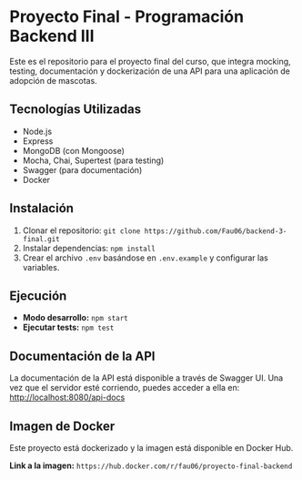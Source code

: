 # Proyecto Final - Programación Backend III

Este es el repositorio para el proyecto final del curso, que integra mocking, testing, documentación y dockerización de una API para una aplicación de adopción de mascotas.

## Tecnologías Utilizadas

- Node.js
- Express
- MongoDB (con Mongoose)
- Mocha, Chai, Supertest (para testing)
- Swagger (para documentación)
- Docker

## Instalación

1. Clonar el repositorio: `git clone https://github.com/Fau06/backend-3-final.git`
2. Instalar dependencias: `npm install`
3. Crear el archivo `.env` basándose en `.env.example` y configurar las variables.

## Ejecución

- **Modo desarrollo:** `npm start`
- **Ejecutar tests:** `npm test`

## Documentación de la API

La documentación de la API está disponible a través de Swagger UI. Una vez que el servidor esté corriendo, puedes acceder a ella en:
[http://localhost:8080/api-docs](http://localhost:8080/api-docs)

## Imagen de Docker

Este proyecto está dockerizado y la imagen está disponible en Docker Hub.

**Link a la imagen:** `https://hub.docker.com/r/fau06/proyecto-final-backend`